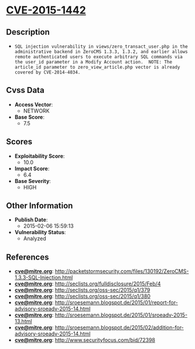 
# [CVE-2015-1442](http://packetstormsecurity.com/files/130192/ZeroCMS-1.3.3-SQL-Injection.html)

## Description

- `SQL injection vulnerability in views/zero_transact_user.php in the administrative backend in ZeroCMS 1.3.3, 1.3.2, and earlier allows remote authenticated users to execute arbitrary SQL commands via the user_id parameter in a Modify Account action.  NOTE: The article_id parameter to zero_view_article.php vector is already covered by CVE-2014-4034.`

## Cvss Data

- **Access Vector**:
  - NETWORK
- **Base Score**:
  - 7.5

## Scores

- **Exploitability Score**:
  - 10.0
- **Impact Score**:
  - 6.4
- **Base Severity**:
  - HIGH

## Other Information

- **Publish Date**:
  - 2015-02-06 15:59:13
- **Vulnerability Status**:
  - Analyzed

## References

- **cve@mitre.org**: http://packetstormsecurity.com/files/130192/ZeroCMS-1.3.3-SQL-Injection.html
- **cve@mitre.org**: http://seclists.org/fulldisclosure/2015/Feb/4
- **cve@mitre.org**: http://seclists.org/oss-sec/2015/q1/379
- **cve@mitre.org**: http://seclists.org/oss-sec/2015/q1/380
- **cve@mitre.org**: http://sroesemann.blogspot.de/2015/01/report-for-advisory-sroeadv-2015-14.html
- **cve@mitre.org**: http://sroesemann.blogspot.de/2015/01/sroeadv-2015-13.html
- **cve@mitre.org**: http://sroesemann.blogspot.de/2015/02/addition-for-advisory-sroeadv-2015-14.html
- **cve@mitre.org**: http://www.securityfocus.com/bid/72398
